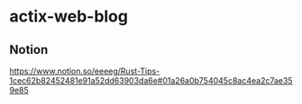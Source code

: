 # actix-web-blog

## Notion

https://www.notion.so/eeeeg/Rust-Tips-1cec62b82452481e91a52dd63903da6e#01a26a0b754045c8ac4ea2c7ae359e85

